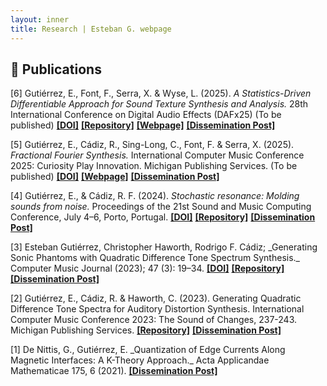 ```yaml
---
layout: inner
title: Research | Esteban G. webpage
---
```


<h2>📄 Publications</h2>

<p>
[6] Gutiérrez, E., Font, F., Serra, X. & Wyse, L. (2025). <i>A Statistics-Driven Differentiable Approach for Sound Texture Synthesis and Analysis.</i> 28th International Conference on Digital Audio Effects (DAFx25) (To be published)
<a href="#" style="font-weight:bold;">[DOI]</a>
<a href="#" style="font-weight:bold;">[Repository]</a>
<a href="#" style="font-weight:bold;">[Webpage]</a>
<a href="#" style="font-weight:bold;">[Dissemination Post]</a>
</p>

<p>
[5] Gutiérrez, E., Cádiz, R., Sing-Long, C., Font, F. & Serra, X. (2025). <i>Fractional Fourier Synthesis.</i> International Computer Music Conference 2025: Curiosity Play Innovation. Michigan Publishing Services. (To be published)
<a href="#" style="font-weight:bold;">[DOI]</a>
<!-- <a href="#" style="font-weight:bold;">[Repository]</a> -->
<a href="#" style="font-weight:bold;">[Webpage]</a>
<a href="#" style="font-weight:bold;">[Dissemination Post]</a>
</p>

<p>
[4] Gutiérrez, E., & Cádiz, R. F. (2024). <i>Stochastic resonance: Molding sounds from noise.</i> Proceedings of the 21st Sound and Music Computing Conference, July 4–6, Porto, Portugal.
<a href="https://zenodo.org/records/13918961" style="font-weight:bold;">[DOI]</a>
<a href="#" style="font-weight:bold;">[Repository]</a>
<a href="#" style="font-weight:bold;">[Dissemination Post]</a>
</p>

<p>
[3] Esteban Gutiérrez, Christopher Haworth, Rodrigo F. Cádiz; _Generating Sonic Phantoms with Quadratic Difference Tone Spectrum Synthesis._ Computer Music Journal (2023); 47 (3): 19–34. 
<a href="https://doi.org/10.1162/COMJ_a_00687" style="font-weight:bold;">[DOI]</a>
<a href="#" style="font-weight:bold;">[Repository]</a>
<a href="#" style="font-weight:bold;">[Dissemination Post]</a>
</p>

<p>
[2] Gutiérrez, E., Cádiz, R. & Haworth, C. (2023). Generating Quadratic Difference Tone Spectra for Auditory Distortion Synthesis. International Computer Music Conference 2023: The Sound of Changes, 237-243. Michigan Publishing Services.  
<a href="#" style="font-weight:bold;">[Repository]</a>
<a href="#" style="font-weight:bold;">[Dissemination Post]</a>
</p>

<p>
[1] De Nittis, G., Gutiérrez, E. _Quantization of Edge Currents Along Magnetic Interfaces: A K-Theory Approach._ Acta Applicandae Mathematicae 175, 6 (2021).
<a href="#" style="font-weight:bold;">[Dissemination Post]</a>
</p>
